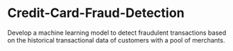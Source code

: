 # Credit-Card-Fraud-Detection
Develop a machine learning model to detect fraudulent transactions based on the historical transactional data of customers with a pool of merchants.
